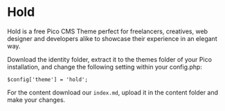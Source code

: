 # Hold
Hold is a free Pico CMS Theme perfect for freelancers, creatives, web designer and developers alike to showcase their experience in an elegant way.

Download the identity folder, extract it to the themes folder of your Pico installation, and change the following setting within your config.php:

`$config['theme'] = 'hold';`

For the content download our `index.md`, upload it in the content folder and make your changes.
